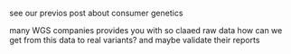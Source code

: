 see our previos post about consumer genetics

many WGS companies provides you with so claaed raw data
how can we get from this data to real variants? and maybe validate their reports


